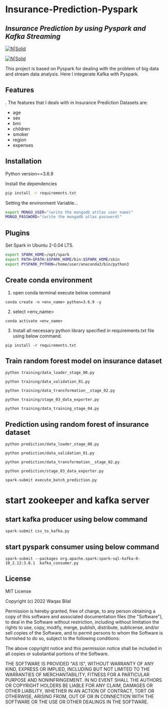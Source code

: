 # Insurance-Prediction-Pyspark
## _Insurance Prediction by using Pyspark and Kafka Streaming_

[![N|Solid](https://www.snaplogic.com/wp-content/uploads/2016/05/kafka-logo-600x390.jpg)](https://kafka.apache.org/)

[![N|Solid](https://upload.wikimedia.org/wikipedia/commons/thumb/f/f3/Apache_Spark_logo.svg/1200px-Apache_Spark_logo.svg.png)](https://spark.apache.org/)

This project is based on Pyspark for dealing with the problem of big data and stream data analysis. Here I integerate Kafka with Pyspark.


## Features

. The features that I deals with in Insurance Prediction Datasets are:

- age
- sex
- bmi
- children
- smoker
- region
- expenses



## Installation

Python version==3.6.9

Install the dependencies

```sh
pip install -r requirements.txt
```

Setting the environment Variable...

```sh
export MONGO_USER="(write the mongodb attlas user name)"
MONGO_PASSWORD="(write the mongodb atlas password)"
```

## Plugins

Set Spark in Ubuntu 2-0.04 LTS.
```sh
export SPARK_HOME=/opt/spark
export PATH=$PATH:$SPARK_HOME/bin:$SPARK_HOME/sbin
export PYSPARK_PYTHON=/home/user/anaconda3/bin/python3
```

## Create conda environment 

1. open conda terminal execute below command

```buildoutcfg
conda create -n <env_name> python=3.6.9 -y
```

2. select <env_name>
```buildoutcfg
conda activate <env_name>
```
3. Install all necessary python library specified in requirements.txt file using below command.
```buildoutcfg
pip install -r requirements.txt
```

## Train random forest model on insurance dataset
```buildoutcfg
python training/data_loader_stage_00.py
```
```buildoutcfg
python training/data_validation_01.py
```
```buildoutcfg
python training/data_transformation__stage_02.py
```
```buildoutcfg
python training/stage_03_data_exporter.py
```
```buildoutcfg
python training/data_training_stage_04.py
```

## Prediction using random forest of insurance dataset
```buildoutcfg
python prediction/data_loader_stage_00.py
```
```buildoutcfg
python prediction/data_validation_01.py
```
```buildoutcfg
python prediction/data_transformation__stage_02.py
```
```buildoutcfg
python prediction/stage_03_data_exporter.py
```
```buildoutcfg
spark-submit execute_batch_prediction.py
```



# start zookeeper and kafka server



## start kafka producer using below command
```buildoutcfg
spark-submit csv_to_kafka.py
```

## start pyspark consumer using below command
```buildoutcfg
spark-submit --packages org.apache.spark:spark-sql-kafka-0-10_2.12:3.0.1  kafka_consumer.py
```
## License

MIT License

Copyright (c) 2022 Waqas Bilal

Permission is hereby granted, free of charge, to any person obtaining a copy
of this software and associated documentation files (the "Software"), to deal
in the Software without restriction, including without limitation the rights
to use, copy, modify, merge, publish, distribute, sublicense, and/or sell
copies of the Software, and to permit persons to whom the Software is
furnished to do so, subject to the following conditions:

The above copyright notice and this permission notice shall be included in all
copies or substantial portions of the Software.

THE SOFTWARE IS PROVIDED "AS IS", WITHOUT WARRANTY OF ANY KIND, EXPRESS OR
IMPLIED, INCLUDING BUT NOT LIMITED TO THE WARRANTIES OF MERCHANTABILITY,
FITNESS FOR A PARTICULAR PURPOSE AND NONINFRINGEMENT. IN NO EVENT SHALL THE
AUTHORS OR COPYRIGHT HOLDERS BE LIABLE FOR ANY CLAIM, DAMAGES OR OTHER
LIABILITY, WHETHER IN AN ACTION OF CONTRACT, TORT OR OTHERWISE, ARISING FROM,
OUT OF OR IN CONNECTION WITH THE SOFTWARE OR THE USE OR OTHER DEALINGS IN THE
SOFTWARE.


[//]: # (These are reference links used in the body of this note and get stripped out when the markdown processor does its job. There is no need to format nicely because it shouldn't be seen. Thanks SO - http://stackoverflow.com/questions/4823468/store-comments-in-markdown-syntax)

   [dill]: <https://github.com/joemccann/dillinger>
   [git-repo-url]: <https://github.com/joemccann/dillinger.git>
   [john gruber]: <http://daringfireball.net>
   [df1]: <http://daringfireball.net/projects/markdown/>
   [markdown-it]: <https://github.com/markdown-it/markdown-it>
   [Ace Editor]: <http://ace.ajax.org>
   [node.js]: <http://nodejs.org>
   [Twitter Bootstrap]: <http://twitter.github.com/bootstrap/>
   [jQuery]: <http://jquery.com>
   [@tjholowaychuk]: <http://twitter.com/tjholowaychuk>
   [express]: <http://expressjs.com>
   [AngularJS]: <http://angularjs.org>
   [Gulp]: <http://gulpjs.com>

   [PlDb]: <https://github.com/joemccann/dillinger/tree/master/plugins/dropbox/README.md>
   [PlGh]: <https://github.com/joemccann/dillinger/tree/master/plugins/github/README.md>
   [PlGd]: <https://github.com/joemccann/dillinger/tree/master/plugins/googledrive/README.md>
   [PlOd]: <https://github.com/joemccann/dillinger/tree/master/plugins/onedrive/README.md>
   [PlMe]: <https://github.com/joemccann/dillinger/tree/master/plugins/medium/README.md>
   [PlGa]: <https://github.com/RahulHP/dillinger/blob/master/plugins/googleanalytics/README.md>
